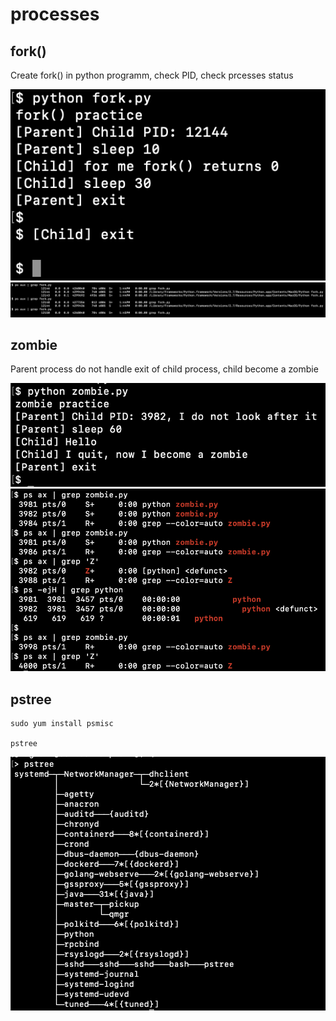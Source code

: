 # processes

## fork()

Create fork() in python programm, check PID, check prcesses status

![fork](screenshot-fork.png)
![ps aux](screenshot-psaux.png)

## zombie

Parent process do not handle exit of child process, child become a zombie

![zombie](screenshot-zombie.png)
![zombie ps aux](screenshot-zombie-psaux.png)


## pstree

```
sudo yum install psmisc

pstree
```
![pstree](screenshot-pstree.png)